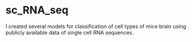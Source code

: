 # sc_RNA_seq
I created several models for classification of cell types of mice brain using publicly available data of single cell RNA sequences.
